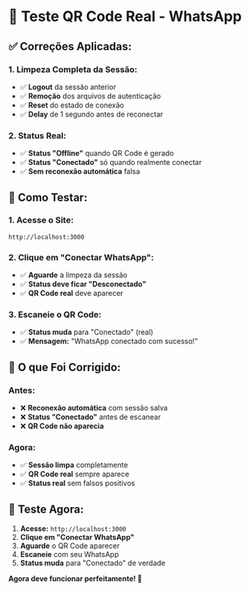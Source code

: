 # 🧪 Teste QR Code Real - WhatsApp

## ✅ **Correções Aplicadas:**

### **1. Limpeza Completa da Sessão:**
- ✅ **Logout** da sessão anterior
- ✅ **Remoção** dos arquivos de autenticação
- ✅ **Reset** do estado de conexão
- ✅ **Delay** de 1 segundo antes de reconectar

### **2. Status Real:**
- ✅ **Status "Offline"** quando QR Code é gerado
- ✅ **Status "Conectado"** só quando realmente conectar
- ✅ **Sem reconexão automática** falsa

## 🎯 **Como Testar:**

### **1. Acesse o Site:**
```
http://localhost:3000
```

### **2. Clique em "Conectar WhatsApp":**
- ✅ **Aguarde** a limpeza da sessão
- ✅ **Status deve ficar "Desconectado"**
- ✅ **QR Code real** deve aparecer

### **3. Escaneie o QR Code:**
- ✅ **Status muda** para "Conectado" (real)
- ✅ **Mensagem:** "WhatsApp conectado com sucesso!"

## 🔧 **O que Foi Corrigido:**

### **Antes:**
- ❌ **Reconexão automática** com sessão salva
- ❌ **Status "Conectado"** antes de escanear
- ❌ **QR Code não aparecia**

### **Agora:**
- ✅ **Sessão limpa** completamente
- ✅ **QR Code real** sempre aparece
- ✅ **Status real** sem falsos positivos

## 🚀 **Teste Agora:**

1. **Acesse:** `http://localhost:3000`
2. **Clique em "Conectar WhatsApp"**
3. **Aguarde** o QR Code aparecer
4. **Escaneie** com seu WhatsApp
5. **Status muda** para "Conectado" de verdade

**Agora deve funcionar perfeitamente! 🎉**
